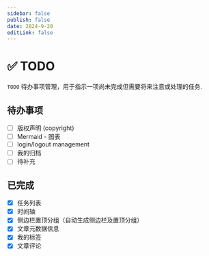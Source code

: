 ```yaml
---
sidebar: false
publish: false
date: 2024-9-20
editLink: false
---
```


# ✅︎ TODO

`TODO` 待办事项管理，用于指示一项尚未完成但需要将来注意或处理的任务.

## 待办事项

- [ ] 版权声明 (copyright)
- [ ] Mermaid - 图表
- [ ] login/logout management
- [ ] 我的归档
- [ ] 待补充

## 已完成

- [x] 任务列表
- [x] 时间轴
- [x] 侧边栏置顶分组（自动生成侧边栏及置顶分组）
- [x] 文章元数据信息
- [x] 我的标签
- [x] 文章评论
